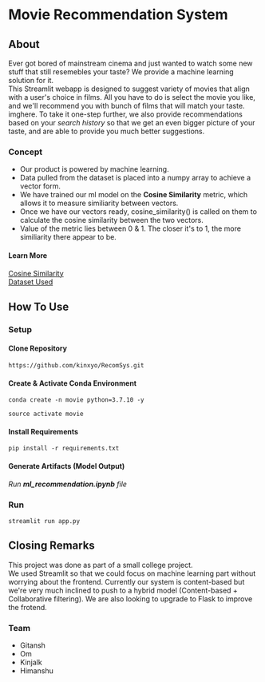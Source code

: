 # Movie Recommendation System

## About
Ever got bored of mainstream cinema and just wanted to watch some new stuff that still resemebles your taste?
We provide a machine learning solution for it.<br>
This Streamlit webapp is designed to suggest variety of movies that align with a user's choice in films.
All you have to do is select the movie you like, and we'll recommend you with bunch of films that will match your taste.<br>
imghere.
To take it one-step further, we also provide recommendations based on your _search history_ so that we get an even bigger picture of your taste, and are able to provide you much better suggestions.

### Concept
- Our product is powered by machine learning. 
- Data pulled from the dataset is placed into a numpy array to achieve a vector form.
- We have trained our ml model on the **Cosine Similarity** metric, which allows it to measure similiarity between vectors.
- Once we have our vectors ready, cosine_similarity() is called on them to calculate the cosine similarity between the two vectors.
- Value of the metric lies between 0 & 1. The closer it's to 1, the more similiarity there appear to be.

#### Learn More
[Cosine Similarity](https://www.learndatasci.com/glossary/cosine-similarity/)
<br>
[Dataset Used](https://www.kaggle.com/tmdb/tmdb-movie-metadata?select=tmdb_5000_movies.csv)

## How To Use

### Setup
#### Clone Repository
```
https://github.com/kinxyo/RecomSys.git
```
#### Create & Activate Conda Environment
```
conda create -n movie python=3.7.10 -y
```
```
source activate movie
```
#### Install Requirements
```
pip install -r requirements.txt
```
#### Generate Artifacts (Model Output)
_Run **ml_recommendation.ipynb** file_

### Run
```
streamlit run app.py
```

## Closing Remarks
This project was done as part of a small college project. <br>
We used Streamlit so that we could focus on machine learning part without worrying about the frontend.
Currently our system is content-based but we're very much inclined to push to a hybrid model (Content-based + Collaborative filtering).
We are also looking to upgrade to Flask to improve the frotend.
### Team
- Gitansh
- Om
- Kinjalk 
- Himanshu